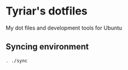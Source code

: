 # Tyriar's dotfiles

My dot files and development tools for Ubuntu

## Syncing environment

```bash
. ./sync
```
